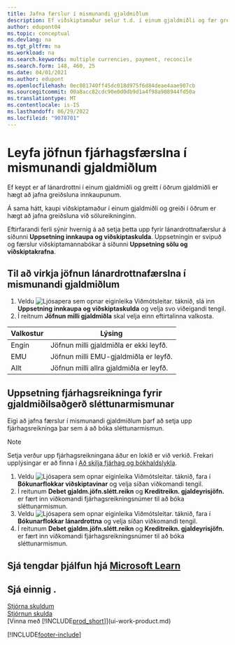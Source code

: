 ```yaml
---
title: Jafna færslur í mismunandi gjaldmiðlum
description: Ef viðskiptamaður selur t.d. í einum gjaldmiðli og fær greitt í öðrum er hægt að jafna fjárhagsfærsluna í mismunandi gjaldmiðlum.
author: edupont04
ms.topic: conceptual
ms.devlang: na
ms.tgt_pltfrm: na
ms.workload: na
ms.search.keywords: multiple currencies, payment, reconcile
ms.search.form: 148, 460, 25
ms.date: 04/01/2021
ms.author: edupont
ms.openlocfilehash: 0ec081740ff45dc018d975f6d84deae4aae907cb
ms.sourcegitcommit: 00a8acc82cdc90e0d0db9d1a4f98a908944fd50a
ms.translationtype: MT
ms.contentlocale: is-IS
ms.lasthandoff: 06/29/2022
ms.locfileid: "9078701"
---
```

# <a name="enable-application-of-ledger-entries-in-different-currencies"></a>Leyfa jöfnun fjárhagsfærslna í mismunandi gjaldmiðlum

Ef keypt er af lánardrottni í einum gjaldmiðli og greitt í öðrum gjaldmiðli er hægt að jafna greiðsluna innkaupunum.

Á sama hátt, kaupi viðskiptamaður í einum gjaldmiðli og greiði í öðrum er hægt að jafna greiðsluna við sölureikninginn.

Eftirfarandi ferli sýnir hvernig á að setja þetta upp fyrir lánardrottnafærslur á síðunni **Uppsetning innkaupa og viðskiptaskulda**. Uppsetningin er svipuð og færslur viðskiptamannabókar á síðunni **Uppsetning sölu og viðskiptakrafna**.

## <a name="to-enable-application-of-vendor-ledger-entries-in-different-currencies"></a>Til að virkja jöfnun lánardrottnafærslna í mismunandi gjaldmiðlum

1. Veldu ![Ljósapera sem opnar eiginleika Viðmótsleitar.](media/ui-search/search_small.png "Segðu mér hvað þú vilt gera") táknið, slá inn **Uppsetning innkaupa og viðskiptaskulda** og velja svo viðeigandi tengil.
2. Í reitnum **Jöfnun milli gjaldmiðla** skal velja einn eftirtalinna valkosta.

| Valkostur | Lýsing |
| --- | --- |
| Engin |Jöfnun milli gjaldmiðla er ekki leyfð. |
| EMU |Jöfnun milli EMU-gjaldmiðla er leyfð. |
| Allt |Jöfnun milli allra gjaldmiðla er leyfð. |

## <a name="to-set-up-gl-accounts-for-currency-application-rounding-differences"></a>Uppsetning fjárhagsreikninga fyrir gjaldmiðilsaðgerð sléttunarmismunar

Eigi að jafna færslur í mismunandi gjaldmiðlum þarf að setja upp fjárhagsreikninga þar sem á að bóka sléttunarmismun.  

> [!NOTE]  
> Setja verður upp fjárhagsreikningana áður en lokið er við verkið. Frekari upplýsingar er að finna í [Að skilja fjárhag og bókhaldslykla](finance-general-ledger.md).

1. Veldu ![Ljósapera sem opnar eiginleika Viðmótsleitar.](media/ui-search/search_small.png "Segðu mér hvað þú vilt gera") táknið, fara í **Bókunarflokkar viðskiptavinar** og velja síðan viðkomandi tengil.  
2. Í reitunum **Debet gjaldm.jöfn.slétt.reikn** og **Kreditreikn. gjaldeyrisjöfn.** er fært inn viðkomandi fjárhagsreikningsnúmer til að bóka sléttunarmismun.  
3. Veldu ![Ljósapera sem opnar eiginleika Viðmótsleitar.](media/ui-search/search_small.png "Segðu mér hvað þú vilt gera") táknið, fara í **Bókunarflokkar lánardrottna** og velja síðan viðkomandi tengil.  
4. Í reitunum **Debet gjaldm.jöfn.slétt.reikn** og **Kreditreikn. gjaldeyrisjöfn.** er fært inn viðkomandi fjárhagsreikningsnúmer til að bóka sléttunarmismun.  

## <a name="see-related-training-at-microsoft-learn"></a>Sjá tengdar þjálfun hjá [Microsoft Learn](/learn/modules/process-foreign-currency-payments-dynamics-365-business-central/)

## <a name="see-also"></a>Sjá einnig .

[Stjórna skuldum](payables-manage-payables.md)  
[Stjórnun skulda](receivables-manage-receivables.md)  
[Vinna með [!INCLUDE[prod_short](includes/prod_short.md)]](ui-work-product.md)


[!INCLUDE[footer-include](includes/footer-banner.md)]